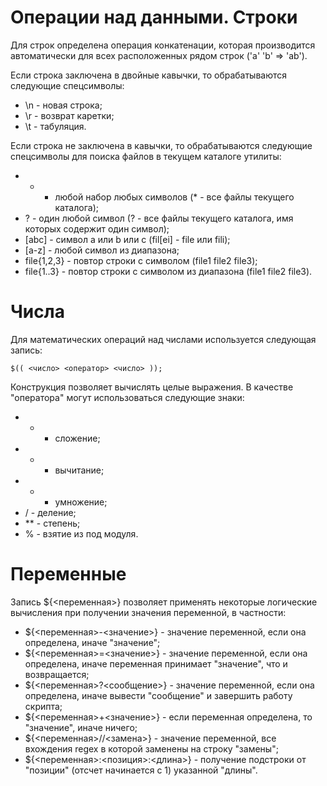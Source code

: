Операции над данными.
Строки
======

Для строк определена операция конкатенации, которая производится автоматически для всех расположенных рядом строк ('a' 'b' => 'ab').

Если строка заключена в двойные кавычки, то обрабатываются следующие спецсимволы:

* \n - новая строка;
* \r - возврат каретки;
* \t - табуляция.

Если строка не заключена в кавычки, то обрабатываются следующие спецсимволы для поиска файлов в текущем каталоге утилиты:

* * - любой набор любых символов (* - все файлы текущего каталога);
* ? - один любой символ (? - все файлы текущего каталога, имя которых содержит один символ);
* [abc] - символ a или b или c (fil[ei] - file или fili);
* [a-z] - любой символ из диапазона;
* file{1,2,3} - повтор строки с символом (file1 file2 file3);
* file{1..3} - повтор строки с символом из диапазона (file1 file2 file3).

Числа
=====

Для математических операций над числами используется следующая запись:

  `$(( <число> <оператор> <число> ));`

Конструкция позволяет вычислять целые выражения. В качестве "оператора" могут использоваться следующие знаки:

* + - сложение;
* - - вычитание;
* * - умножение;
* / - деление;
* ** - степень;
* % - взятие из под модуля.

Переменные
==========

Запись ${<переменная>} позволяет применять некоторые логические вычисления при получении значения переменной, в частности:

* ${<переменная>-<значение>} - значение переменной, если она определена, иначе "значение";
* ${<переменная>=<значение>} - значение переменной, если она определена, иначе переменная принимает "значение", что и возвращается;
* ${<переменная>?<сообщение>} - значение переменной, если она определена, иначе вывести "сообщение" и завершить работу скрипта;
* ${<переменная>+<значение>} - если переменная определена, то "значение", иначе ничего;
* ${<переменная>/<regex>/<замена>} - значение переменной, все вхождения regex в которой заменены на строку "замены";
* ${<переменная>:<позиция>:<длина>} - получение подстроки от "позиции" (отсчет начинается с 1) указанной "длины".
